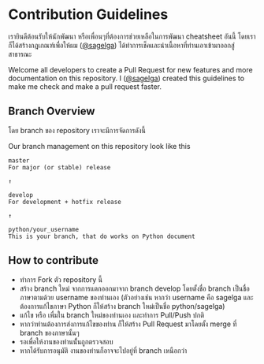 # Contribution Guidelines
เรายินดีต้อนรับให้นักพัฒนา หรือเพื่อนๆที่ต้องการช่วยเหลือในการพัฒนา cheatsheet อันนี้ โดยเราก็ได้สร้างกฎเกณฑ์เพื่อให้ผม ([@sagelga](https://github.com/sagelga)) ได้ทำการเช็คและนำเนื้อหาที่ท่านเอาเข้ามาออกสู่สาธารณะ

Welcome all developers to create a Pull Request for new features and more documentation on this repository. I ([@sagelga](https://github.com/sagelga)) created this guidelines to make me check and make a pull request faster.

## Branch Overview
โดย branch ของ repository เราจะมีการจัดการดังนี้

Our branch management on this repository look like this
```
master        
For major (or stable) release

↑

develop             
For development + hotfix release

↑

python/your_username 
This is your branch, that do works on Python document
```

## How to contribute
- ทำการ Fork ตัว repository นี้
- สร้าง branch ใหม่ จากการแตกออกมาจาก branch develop โดยตั้งชื่อ branch เป็นชื่อภาษาตามด้วย username ของท่านเอง (ตัวอย่างเช่น หากว่า username คือ sagelga และต้องการแก้ไขภาษา Python ก็ให้สร้าง branch ใหม่เป็นชื่อ python/sagelga)
- แก้ไข หรือ เพื่มใน branch ใหม่ของท่านเอง และทำการ Pull/Push ปกติ
- หากว่าท่านต้องการส่งการแก้ไขของท่าน ก็ให้สร้าง Pull Request มาโดยตั้ง merge ที่ branch ของภาษานั้นๆ
- รอเพื่อให้งานของท่านนั้่นถูกตรวจสอบ
- หากได้รับการอนุมัติ งานของท่านก็อาจจะไปอยู่ที่ branch เหนือกว่า